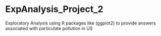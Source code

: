 # ExpAnalysis_Project_2
Exploratory Analysis using R packages like (ggplot2) to provide answers associated with particulate pollution in US
